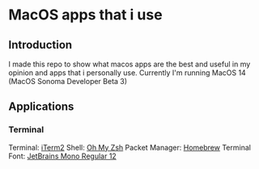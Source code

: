 # MacOS apps that i use

## Introduction
I made this repo to show what macos apps are the best and useful in my opinion and apps that i personally use.
Currently I'm running MacOS 14 (MacOS Sonoma Developer Beta 3)

## Applications
### Terminal
Terminal: [iTerm2](https://iterm2.com/)
Shell: [Oh My Zsh](https://ohmyz.sh/)
Packet Manager: [Homebrew](https://brew.sh/)
Terminal Font: [JetBrains Mono Regular 12](https://www.nerdfonts.com/font-downloads)
